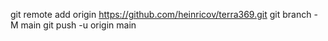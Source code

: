 git remote add origin https://github.com/heinricov/terra369.git
git branch -M main
git push -u origin main

